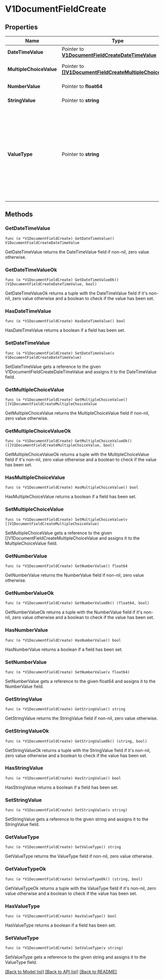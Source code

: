 # V1DocumentFieldCreate

## Properties

Name | Type | Description | Notes
------------ | ------------- | ------------- | -------------
**DateTimeValue** | Pointer to [**V1DocumentFieldCreateDateTimeValue**](V1DocumentFieldCreate_dateTimeValue.md) |  | [optional] 
**MultipleChoiceValue** | Pointer to [**[]V1DocumentFieldCreateMultipleChoiceValue**](V1DocumentFieldCreate_multipleChoiceValue.md) | The value of a &#x60;ValueType_MultipleChoice&#x60; field. | [optional] 
**NumberValue** | Pointer to **float64** | The value of a &#x60;ValueType_Number&#x60; field. | [optional] 
**StringValue** | Pointer to **string** | The value of a &#x60;ValueType_String&#x60; field. | [optional] 
**ValueType** | Pointer to **string** | The type of this field. Valid values: &#x60;ValueType_Number&#x60;, &#x60;ValueType_String&#x60;, &#x60;ValueType_Photo&#x60;, &#x60;ValueType_MultipleChoice&#x60;, &#x60;ValueType_Signature&#x60;, &#x60;ValueType_DateTime&#x60;. When creating documents via API, only &#x60;ValueType_Number&#x60;, &#x60;ValueType_String&#x60;, &#x60;ValueType_MultipleChoice&#x60;, and &#x60;ValueType_DateTime&#x60; are accepted. | 

## Methods

### GetDateTimeValue

`func (o *V1DocumentFieldCreate) GetDateTimeValue() V1DocumentFieldCreateDateTimeValue`

GetDateTimeValue returns the DateTimeValue field if non-nil, zero value otherwise.

### GetDateTimeValueOk

`func (o *V1DocumentFieldCreate) GetDateTimeValueOk() (V1DocumentFieldCreateDateTimeValue, bool)`

GetDateTimeValueOk returns a tuple with the DateTimeValue field if it's non-nil, zero value otherwise
and a boolean to check if the value has been set.

### HasDateTimeValue

`func (o *V1DocumentFieldCreate) HasDateTimeValue() bool`

HasDateTimeValue returns a boolean if a field has been set.

### SetDateTimeValue

`func (o *V1DocumentFieldCreate) SetDateTimeValue(v V1DocumentFieldCreateDateTimeValue)`

SetDateTimeValue gets a reference to the given V1DocumentFieldCreateDateTimeValue and assigns it to the DateTimeValue field.

### GetMultipleChoiceValue

`func (o *V1DocumentFieldCreate) GetMultipleChoiceValue() []V1DocumentFieldCreateMultipleChoiceValue`

GetMultipleChoiceValue returns the MultipleChoiceValue field if non-nil, zero value otherwise.

### GetMultipleChoiceValueOk

`func (o *V1DocumentFieldCreate) GetMultipleChoiceValueOk() ([]V1DocumentFieldCreateMultipleChoiceValue, bool)`

GetMultipleChoiceValueOk returns a tuple with the MultipleChoiceValue field if it's non-nil, zero value otherwise
and a boolean to check if the value has been set.

### HasMultipleChoiceValue

`func (o *V1DocumentFieldCreate) HasMultipleChoiceValue() bool`

HasMultipleChoiceValue returns a boolean if a field has been set.

### SetMultipleChoiceValue

`func (o *V1DocumentFieldCreate) SetMultipleChoiceValue(v []V1DocumentFieldCreateMultipleChoiceValue)`

SetMultipleChoiceValue gets a reference to the given []V1DocumentFieldCreateMultipleChoiceValue and assigns it to the MultipleChoiceValue field.

### GetNumberValue

`func (o *V1DocumentFieldCreate) GetNumberValue() float64`

GetNumberValue returns the NumberValue field if non-nil, zero value otherwise.

### GetNumberValueOk

`func (o *V1DocumentFieldCreate) GetNumberValueOk() (float64, bool)`

GetNumberValueOk returns a tuple with the NumberValue field if it's non-nil, zero value otherwise
and a boolean to check if the value has been set.

### HasNumberValue

`func (o *V1DocumentFieldCreate) HasNumberValue() bool`

HasNumberValue returns a boolean if a field has been set.

### SetNumberValue

`func (o *V1DocumentFieldCreate) SetNumberValue(v float64)`

SetNumberValue gets a reference to the given float64 and assigns it to the NumberValue field.

### GetStringValue

`func (o *V1DocumentFieldCreate) GetStringValue() string`

GetStringValue returns the StringValue field if non-nil, zero value otherwise.

### GetStringValueOk

`func (o *V1DocumentFieldCreate) GetStringValueOk() (string, bool)`

GetStringValueOk returns a tuple with the StringValue field if it's non-nil, zero value otherwise
and a boolean to check if the value has been set.

### HasStringValue

`func (o *V1DocumentFieldCreate) HasStringValue() bool`

HasStringValue returns a boolean if a field has been set.

### SetStringValue

`func (o *V1DocumentFieldCreate) SetStringValue(v string)`

SetStringValue gets a reference to the given string and assigns it to the StringValue field.

### GetValueType

`func (o *V1DocumentFieldCreate) GetValueType() string`

GetValueType returns the ValueType field if non-nil, zero value otherwise.

### GetValueTypeOk

`func (o *V1DocumentFieldCreate) GetValueTypeOk() (string, bool)`

GetValueTypeOk returns a tuple with the ValueType field if it's non-nil, zero value otherwise
and a boolean to check if the value has been set.

### HasValueType

`func (o *V1DocumentFieldCreate) HasValueType() bool`

HasValueType returns a boolean if a field has been set.

### SetValueType

`func (o *V1DocumentFieldCreate) SetValueType(v string)`

SetValueType gets a reference to the given string and assigns it to the ValueType field.


[[Back to Model list]](../README.md#documentation-for-models) [[Back to API list]](../README.md#documentation-for-api-endpoints) [[Back to README]](../README.md)


